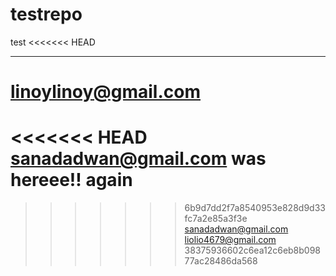 # testrepo
test
<<<<<<< HEAD

--------------------------
linoylinoy@gmail.com
=======
<<<<<<< HEAD
sanadadwan@gmail.com was hereee!! again
=======
>>>>>>> 6b9d7dd2f7a8540953e828d9d33fc7a2e85a3f3e
sanadadwan@gmail.com
liolio4679@gmail.com
>>>>>>> 38375936602c6ea12c6eb8b09877ac28486da568
